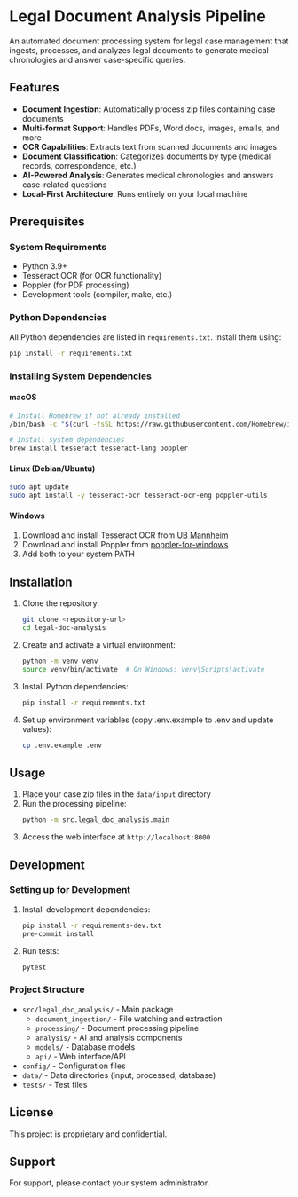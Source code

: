 # Legal Document Analysis Pipeline

An automated document processing system for legal case management that ingests, processes, and analyzes legal documents to generate medical chronologies and answer case-specific queries.

## Features

- **Document Ingestion**: Automatically process zip files containing case documents
- **Multi-format Support**: Handles PDFs, Word docs, images, emails, and more
- **OCR Capabilities**: Extracts text from scanned documents and images
- **Document Classification**: Categorizes documents by type (medical records, correspondence, etc.)
- **AI-Powered Analysis**: Generates medical chronologies and answers case-related questions
- **Local-First Architecture**: Runs entirely on your local machine

## Prerequisites

### System Requirements

- Python 3.9+
- Tesseract OCR (for OCR functionality)
- Poppler (for PDF processing)
- Development tools (compiler, make, etc.)

### Python Dependencies

All Python dependencies are listed in `requirements.txt`. Install them using:

```bash
pip install -r requirements.txt
```

### Installing System Dependencies

#### macOS

```bash
# Install Homebrew if not already installed
/bin/bash -c "$(curl -fsSL https://raw.githubusercontent.com/Homebrew/install/HEAD/install.sh)"

# Install system dependencies
brew install tesseract tesseract-lang poppler
```

#### Linux (Debian/Ubuntu)

```bash
sudo apt update
sudo apt install -y tesseract-ocr tesseract-ocr-eng poppler-utils
```

#### Windows

1. Download and install Tesseract OCR from [UB Mannheim](https://github.com/UB-Mannheim/tesseract/wiki)
2. Download and install Poppler from [poppler-for-windows](https://github.com/oschwartz10612/poppler-windows/)
3. Add both to your system PATH

## Installation

1. Clone the repository:
   ```bash
   git clone <repository-url>
   cd legal-doc-analysis
   ```

2. Create and activate a virtual environment:
   ```bash
   python -m venv venv
   source venv/bin/activate  # On Windows: venv\Scripts\activate
   ```

3. Install Python dependencies:
   ```bash
   pip install -r requirements.txt
   ```

4. Set up environment variables (copy .env.example to .env and update values):
   ```bash
   cp .env.example .env
   ```

## Usage

1. Place your case zip files in the `data/input` directory
2. Run the processing pipeline:
   ```bash
   python -m src.legal_doc_analysis.main
   ```
3. Access the web interface at `http://localhost:8000`

## Development

### Setting up for Development

1. Install development dependencies:
   ```bash
   pip install -r requirements-dev.txt
   pre-commit install
   ```

2. Run tests:
   ```bash
   pytest
   ```

### Project Structure

- `src/legal_doc_analysis/` - Main package
  - `document_ingestion/` - File watching and extraction
  - `processing/` - Document processing pipeline
  - `analysis/` - AI and analysis components
  - `models/` - Database models
  - `api/` - Web interface/API
- `config/` - Configuration files
- `data/` - Data directories (input, processed, database)
- `tests/` - Test files

## License

This project is proprietary and confidential.

## Support

For support, please contact your system administrator.
